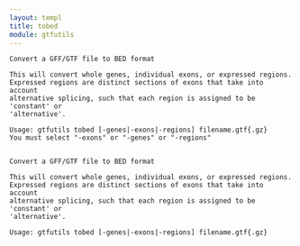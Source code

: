 ```yaml
---
layout: templ
title: tobed
module: gtfutils
---
```

    
    Convert a GFF/GTF file to BED format
    
    This will convert whole genes, individual exons, or expressed regions.
    Expressed regions are distinct sections of exons that take into account
    alternative splicing, such that each region is assigned to be 'constant' or
    'alternative'.
    
    Usage: gtfutils tobed [-genes|-exons|-regions] filename.gtf{.gz}
    You must select "-exons" or "-genes" or "-regions"
    
    
    Convert a GFF/GTF file to BED format
    
    This will convert whole genes, individual exons, or expressed regions.
    Expressed regions are distinct sections of exons that take into account
    alternative splicing, such that each region is assigned to be 'constant' or
    'alternative'.
    
    Usage: gtfutils tobed [-genes|-exons|-regions] filename.gtf{.gz}
    
